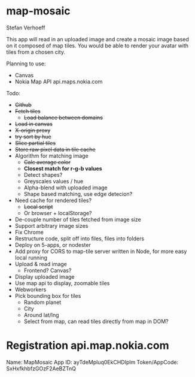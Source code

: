 map-mosaic
==========

Stefan Verhoeff

This app will read in an uploaded image and create a mosaic image based on it composed of map tiles. You would be able to render your avatar with tiles from a chosen city.

Planning to use:
- Canvas
- Nokia Map API api.maps.nokia.com

Todo:
- ~~Github~~
- ~~Fetch tiles~~
  - ~~Load balance between domains~~
- ~~Load in canvas~~
 - ~~X-origin proxy~~
- ~~try sort by hue~~
- ~~Slice partial tiles~~
- ~~Store raw pixel data in tile cache~~
- Algorithm for matching image
  - ~~Calc average color~~
  - **Closest match for r-g-b values**
  - Detect shapes?
  - Greyscales values / hue
  - Alpha-blend with uploaded image
  - Shape based matching, use edge detecion?
- Need cache for rendered tiles?
  - ~~Local script~~
  - Or browser + localStorage?
- De-couple number of tiles fetched from image size
- Support arbitrary image sizes
- Fix Chrome
- Restructure code, split off into files, files into folders
- Deploy on 5-apps, or nodester
- Add proxy for CORS to map-tile server written in Node, for more easy local running
- Upload & read image
  - Frontend? Canvas?
- Display uploaded image
- Use map api to display, zoomable tiles
- Webworkers
- Pick bounding box for tiles
  - Random planet
  - City
  - Around lat/lng
  - Select from map, can read tiles directly from map in DOM?

Registration api.map.nokia.com
==============================

Name: MapMosaic
App ID: ayTdeMpluq0EkCHDIplm
Token/AppCode: SxHxfkhbfzGOzF2AeBZTnQ
